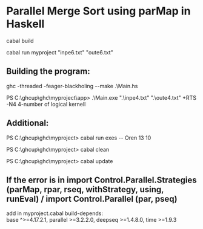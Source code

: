 # Parallel Merge Sort using parMap in Haskell

cabal build

cabal run myproject "inpe6.txt" "oute6.txt"

## Building the program:
ghc -threaded -feager-blackholing --make .\Main.hs

PS C:\ghcup\ghc\myproject\app> .\Main.exe ".\inpe4.txt" ".\oute4.txt" +RTS -N4 4-number of logical kernell


## Additional:
PS C:\ghcup\ghc\myproject> cabal run exes -- Oren 13 10

PS C:\ghcup\ghc\myproject> cabal clean

PS C:\ghcup\ghc\myproject> cabal update


## If the error is in import Control.Parallel.Strategies (parMap, rpar, rseq, withStrategy, using, runEval) / import Control.Parallel (par, pseq)
add in myproject.cabal
 build-depends:    
 	base ^>=4.17.2.1,
			parallel >=3.2.2.0,
			deepseq >=1.4.8.0,
			time >=1.9.3
